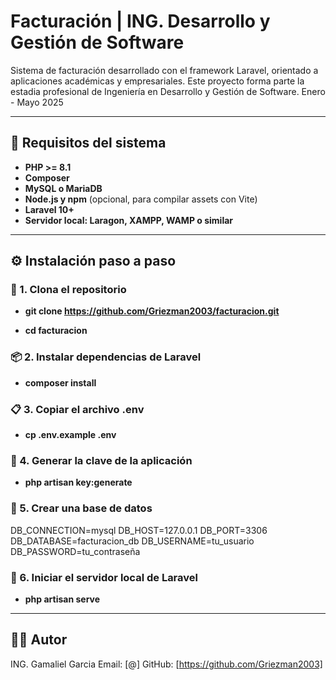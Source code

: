 # Facturación | ING. Desarrollo y Gestión de Software

Sistema de facturación desarrollado con el framework Laravel, orientado a aplicaciones académicas y empresariales. Este proyecto forma parte la estadia profesional
de Ingeniería en Desarrollo y Gestión de Software. Enero - Mayo 2025 

------------------------------------------------------------------------------------------------------------------------------------------------------------------------

## 🚀 Requisitos del sistema

- **PHP >= 8.1**
- **Composer**
- **MySQL o MariaDB**
- **Node.js y npm** (opcional, para compilar assets con Vite)
- **Laravel 10+**
- **Servidor local: Laragon, XAMPP, WAMP o similar**

------------------------------------------------------------------------------------------------------------------------------------------------------------------------

## ⚙️ Instalación paso a paso

### 🧱 1. Clona el repositorio

- **git clone https://github.com/Griezman2003/facturacion.git**

- **cd facturacion**

### 📦 2. Instalar dependencias de Laravel

- **composer install**

### 📋 3. Copiar el archivo .env

- **cp .env.example .env**

### 🔐 4. Generar la clave de la aplicación

- **php artisan key:generate**

### 📂 5. Crear una base de datos

DB_CONNECTION=mysql
DB_HOST=127.0.0.1
DB_PORT=3306
DB_DATABASE=facturacion_db
DB_USERNAME=tu_usuario
DB_PASSWORD=tu_contraseña

### 🚀 6. Iniciar el servidor local de Laravel

- **php artisan serve**

------------------------------------------------------------------------------------------------------------------------------------------------------------------------

## 👨‍💻 Autor
ING. Gamaliel Garcia
Email: [@]
GitHub: [https://github.com/Griezman2003]